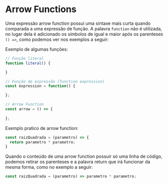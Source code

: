 # Arrow Functions

Uma expressão arrow function possui uma sintaxe mais curta quando comparada a uma expressão de função. A palavra `function` não é utilizada, no lugar dela é adicionado os símbolos de igual e maior após os parenteses `() =>`, como podemos ver nos exemplos a seguir:

Exemplo de algumas funções:

```js
// Função literal
function literal() {

}

// Função de expressão (function expression)
const expression = function() {

};

// Arrow Function
const arrow = () => {
    
};
```

Exemplo pratico de arrow function:

```js
const raizQuadrada = (parametro) => {
  return parametro * parametro;
}
```

Quando o conteúdo de uma arrow function possuir só uma linha de código, podemos retirar os parenteses e a palavra return que irá funcionar da mesma forma, como no exemplo a seguir:

```js
const raizQuadrada = (parametro) => parametro * parametro;
```
